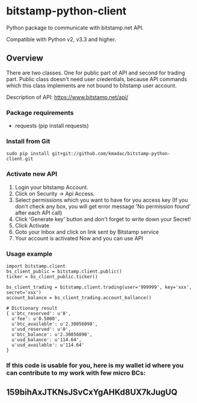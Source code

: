 bitstamp-python-client
======================

Python package to communicate with bitstamp.net API.

Compatible with Python v2, v3.3 and higher.

## Overview ##

There are two classes. One for public part of API and second for trading part.
Public class doesn't need user credentials, because API commands which this class implements are not bound to bitstamp user account.

Description of API:
https://www.bitstamp.net/api/

### Package requirements ###

* requests (pip install requests)

### Install from Git ###

    sudo pip install git+git://github.com/kmadac/bitstamp-python-client.git

### Activate new API ###

1. Login your bitstamp Account.
2. Click on Security -> Api Access.
3. Select permissions which you want to have for you access key (If you don't check any box, you will get error message 'No permission found' after each API call)
4. Click 'Generate key' button and don't forget to write down your Secret!
5. Click Activate
6. Goto your Inbox and click on link sent by Bitstamp service
7. Your account is activated Now and you can use API

### Usage example ###

    import bitstamp.client
    bs_client_public = bitstamp.client.public()
    ticker = bs_client_public.ticker()

    bs_client_trading = bitstamp.client.trading(user='999999', key='xxx', secret='xxx')
    account_balance = bs_client_trading.account_ballance()

    # Dictionary result
    { u'btc_reserved': u'0',
      u'fee': u'0.5000',
      u'btc_available': u'2.30856098',
      u'usd_reserved': u'0',
      u'btc_balance': u'2.30856098',
      u'usd_balance': u'114.64',
      u'usd_available': u'114.64'
    }

### If this code is usable for you, here is my wallet id where you can contribute to my work with few micro BCs: ###

## 159bihAxJTKNsJSvCxYgAHKd8UX7kJugUQ ##
